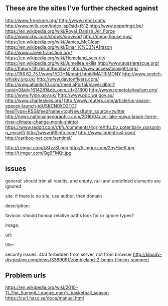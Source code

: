 ## These are the sites I've further checked against


http://www.freezone.org/
http://www.rebol.com/
http://www.milb.com/index.jsp?sid=t512
http://www.poperinge.be/
https://en.wikipedia.org/wiki/Royal_Danish_Air_Force
http://www.cbs.com/shows/survivor/
http://meng.house.gov/
https://en.wikipedia.org/wiki/James_McClean
https://en.wikipedia.org/wiki/Einar_K%C3%A1rason
http://www.careertransition.org/
https://en.wikipedia.org/wiki/Homeland_security
https://en.wikipedia.org/wiki/Jumellea_exilis
http://www.aussierescue.org/
http://theory.tifr.res.in/bombay/
http://www.accesstoinsight.org/
http://198.62.75.1/www1/CDHN/matri.html#MATRIMONY
http://www.scotch-whisky.org.uk/
http://www.daytonflyers.com/
http://www.atlantic10.com//mediaPortal/player.dbml?catid=0&id=1614281&db_oem_id=31600
http://www.rometotalrealism.org/
http://www.fylde.gov.uk/
http://www.pdc.wa.gov.au/
http://www.charlesives.org/
http://www.reuters.com/article/us-space-spacex-launch-idUSKCN0XO2TC?feedType=RSS&feedName=topNews&utm_source=twitter
http://news.nationalgeographic.com/2016/04/ice-lake-suwa-japan-torne-river-climate-change-monk-shinto/
https://www.reddit.com/r/tifu/comments/4grjre/tifu_by_potentially_poisoning_myself/
http://www.i69info.com/
http://www.lorientrust.com/
http://cariboo-net.com/sentinel/

http://i.imgur.com/k8fvzSl.png
http://i.imgur.com/2hyHveK.jpg
http://i.imgur.com/Qg9FMQt.jpg



## issues

general:
 should trim all results, and empty, null and undefined elements are ignored

site: 
 <meta http-equiv="Owner" content="Freie Zone e.V.">
 if there is no site, use author, then domain

description:
 <meta name="DC.Description" content="Portal to Mumbai: services, leisure, tourism, education,
       history, landmarks, biographies, recipes, languages,
       ethnic groups, restaurants, Bollywood and more.">

favicon:
 should honour relative paths <link rel="shortcut icon" href="mumbaicon.ico">
                              <link rel="shortcut icon" href="./favicon.ico">
 look for or ignore types?       
                        
image:
 <link type="image/png" rel="apple-touch-icon" title="" href="/images/logos/site/site.png">                         
                        
url:
 <link rel="canonical" href="http://www.rockclimbing.com/">       
            
title:
 <title>
 	The Official Site of University of Dayton Flyers
 </title>    
          
          
security issues:
403 forbidden from server, not from browser
 http://bloody-disgusting.com/news/3389091/zombieland-2-begin-filming-summer/
                              

## Problem urls

https://en.wikipedia.org/wiki/2010–11_The_Summit_League_men's_basketball_season
https://curl.haxx.se/docs/manual.html

